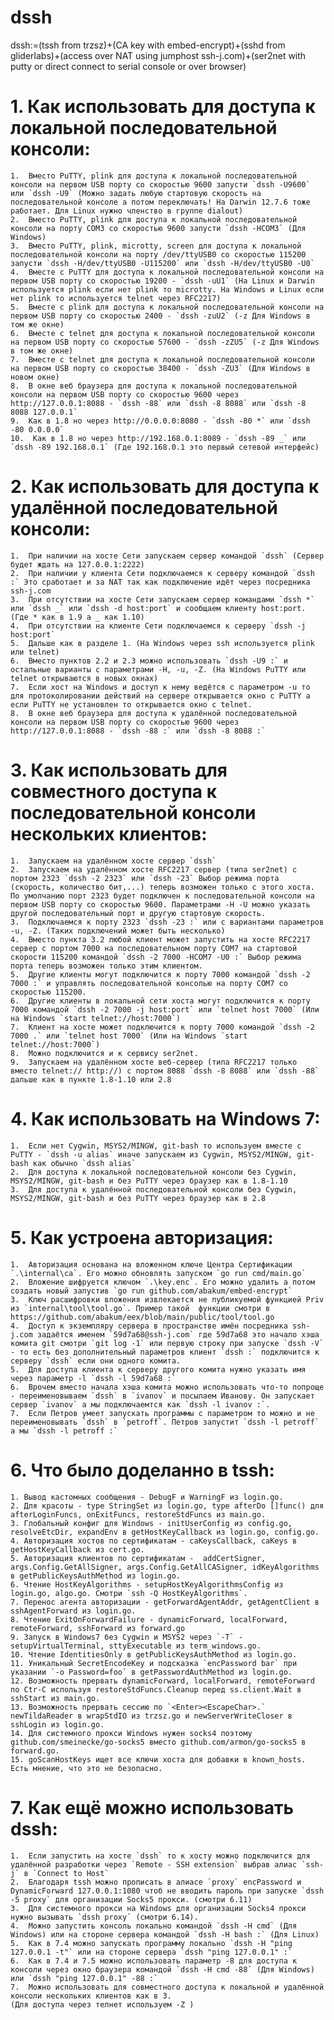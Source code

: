 # dssh

dssh:=(tssh from trzsz)+(CA key with embed-encrypt)+(sshd from gliderlabs)+(access over NAT using jumphost ssh-j.com)+(ser2net with putty or direct connect to serial console or over browser)

# 1.    Как использовать для доступа к локальной последовательной консоли:
    1.  Вместо PuTTY, plink для доступа к локальной последовательной консоли на первом USB порту со скоростью 9600 запусти `dssh -U9600` или `dssh -U9` (Можно задать любую стартовую скорость на последовательной консоле а потом переключать! На Darwin 12.7.6 тоже работает. Для Linux нужно членство в группе dialout)
    2.  Вместо PuTTY, plink для доступа к локальной последовательной консоли на порту COM3 со скоростью 9600 запусти `dssh -HCOM3` (Для Windows)
    3.  Вместо PuTTY, plink, microtty, screen для доступа к локальной последовательной консоли на порту /dev/ttyUSB0 со скоростью 115200 запусти `dssh -H/dev/ttyUSB0 -U115200` или `dssh -H/dev/ttyUSB0 -U0`
    4.  Вместе с PuTTY для доступа к локальной последовательной консоли на первом USB порту со скоростью 19200 - `dssh -uU1` (На Linux и Darwin используется plink если нет plink то microtty. На Windows и Linux если нет plink то используется telnet через RFC2217)
    5.  Вместе с plink для доступа к локальной последовательной консоли на первом USB порту со скоростью 2400 - `dssh -zuU2` (-z Для Windows в том же окне)
    6.  Вместе с telnet для доступа к локальной последовательной консоли на первом USB порту со скоростью 57600 - `dssh -zZU5` (-z Для Windows в том же окне)
    7.  Вместе с telnet для доступа к локальной последовательной консоли на первом USB порту со скоростью 38400 - `dssh -ZU3` (Для Windows в новом окне)
    8.  В окне веб браузера для доступа к локальной последовательной консоли на первом USB порту со скоростью 9600 через http://127.0.0.1:8088 - `dssh -88` или `dssh -8 8088` или `dssh -8 8088 127.0.0.1`
    9.  Как в 1.8 но через http://0.0.0.0:8080 - `dssh -80 *` или `dssh -80 0.0.0.0`
    10.  Как в 1.8 но через http://192.168.0.1:8089 - `dssh -89 _` или `dssh -89 192.168.0.1` (Где 192.168.0.1 это первый сетевой интерфейс)

# 2.    Как использовать для доступа к удалённой последовательной консоли:
    1.  При наличии на хосте Сети запускаем сервер командой `dssh` (Сервер будет ждать на 127.0.0.1:2222)
    2.  При наличии у клиента Сети подключаемся к серверу командой `dssh :` Это сработает и за NAT так как подключение идёт через посредника ssh-j.com
    3.  При отсутствии на хосте Сети запускаем сервер командами `dssh *` или `dssh _` или `dssh -d host:port` и сообщаем клиенту host:port. (Где * как в 1.9 а _ как 1.10)
    4.  При отсутствии на клиенте Сети подключаемся к серверу `dssh -j host:port`
    5.  Дальше как в разделе 1. (На Windows через ssh используется plink или telnet)
    6.  Вместо пунктов 2.2 и 2.3 можно использовать `dssh -U9 :` и остальные варианты c параметрами -H, -u, -Z. (На Windows PuTTY или telnet открываются в новых окнах)
    7.  Если хост на Windows и доступ к нему ведётся с параметром -u то для протоколировании действий на сервере открывается окно с PuTTY а если PuTTY не установлен то открывается окно с telnet.
    8.  В окне веб браузера для доступа к удалённой последовательной консоли на первом USB порту со скоростью 9600 через http://127.0.0.1:8088 - `dssh -88 :` или `dssh -8 8088 :` 

# 3.    Как использовать для совместного доступа к последовательной консоли нескольких клиентов:
    1.  Запускаем на удалённом хосте сервер `dssh`
    2.  Запускаем на удалённом хосте RFC2217 сервер (типа ser2net) с портом 2323 `dssh -2 2323` или `dssh -23` Выбор режима порта (скорость, количество бит,...) теперь возможен только с этого хоста. По умолчанию порт 2323 будет подключен к последовательной консоли на первом USB порту со скоростью 9600. Параметрами -H -U можно указать другой последовательный порт и другую стартовую скорость.
    3.  Подключаемся к порту 2323 `dssh -23 :` или с вариантами параметров -u, -Z. (Таких подключений может быть несколько)
    4.  Вместо пункта 3.2 любой клиент может запустить на хосте RFC2217 сервер с портом 7000 на последовательном порту COM7 на стартовой скорости 115200 командой `dssh -2 7000 -HCOM7 -U0 :` Выбор режима порта теперь возможен только этим клиентом.
    5.  Другие клиенты могут подключится к порту 7000 командой `dssh -2 7000 :` и управлять последовательной консолью на порту COM7 со скоростью 115200.
    6.  Другие клиенты в локальной сети хоста могут подключится к порту 7000 командой `dssh -2 7000 -j host:port` или `telnet host 7000` (Или на Windows `start telnet://host:7000`)
    7.  Клиент на хосте может подключится к порту 7000 командой `dssh -2 7000 .` или `telnet host 7000` (Или на Windows `start telnet://host:7000`)
    8.  Можно подключится и к сервису ser2net.
    9.  Запускаем на удалённом хосте веб-сервер (типа RFC2217 только вместо telnet:// http://) с портом 8088 `dssh -8 8088` или `dssh -88` дальше как в пункте 1.8-1.10 или 2.8

# 4.    Как использовать на Windows 7:
    1.  Если нет Cygwin, MSYS2/MINGW, git-bash то используем вместе с PuTTY - `dssh -u alias` иначе запускаем из Cygwin, MSYS2/MINGW, git-bash как обычно `dssh alias`
    2.  Для доступа к локальной последовательной консоли без Cygwin, MSYS2/MINGW, git-bash и без PuTTY через браузер как в 1.8-1.10
    3.  Для доступа к удалённой последовательной консоли без Cygwin, MSYS2/MINGW, git-bash и без PuTTY через браузер как в 2.8

# 5.    Как устроена авторизация:
    1.  Авторизация основана на вложенном ключе Центра Сертификации `.\internal\ca`. Его можно обновлять запуском `go run cmd/main.go`
    2.  Вложение шифруется ключом `.\key.enc`. Его можно удалить а потом создать новый запустив `go run github.com/abakum/embed-encrypt`
    3.  Ключ расшифровки вложения извлекается не публикуемой функцией Priv из `internal\tool\tool.go`. Пример такой  функции смотри в https://github.com/abakum/eex/blob/main/public/tool/tool.go
    4.  Доступ к экземпляру сервера в пространстве имён посредника ssh-j.com задаётся именем `59d7a68@ssh-j.com` где 59d7a68 это начало хэша комита git смотри `git log -1` или первую строку при запуске `dssh -V` - то есть без дополнительный параметров клиент `dssh :` подключится к серверу `dssh` если они одного комита.
    5.  Для доступа клиента к серверу другого комита нужно указать имя через параметр -l `dssh -l 59d7a68 :`
    6.  Врочем вместо начала хэша комита можно использовать что-то попроще - переименовываем `dssh` в `ivanov` и посылаем Иванову. Он запускает сервер `ivanov` а мы подключаемтся как `dssh -l ivanov :`.
    7.  Если Петров умеет запускать программы с параметром то можно и не переименовывать `dssh` в `petroff`. Петров запустит `dssh -l petroff` а мы `dssh -l petroff :`

# 6.    Что было доделанно в tssh:
    1. Вывод кастомных сообщения - DebugF и WarningF из login.go.
    2. Для красоты - type StringSet из login.go, type afterDo []func() для afterLoginFuncs, onExitFuncs, restoreStdFuncs из main.go.
    3. Глобальный конфиг для Windows - initUserConfig из config.go, resolveEtcDir, expandEnv в getHostKeyCallback из login.go, config.go.
    4. Авторизация хостов по сертификатам - caKeysCallback, caKeys в getHostKeyCallback из cert.go.
    5. Авторизация клиентов по сертификатам -  addCertSigner, args.Config.GetAllSigner, args.Config.GetAllCASigner, idKeyAlgorithms в getPublicKeysAuthMethod из login.go.
    6. Чтение HostKeyAlgorithms - setupHostKeyAlgorithmsConfig из login.go, algo.go. Смотри `ssh -Q HostKeyAlgorithms`.
    7. Перенос агента авторизации - getForwardAgentAddr, getAgentClient в sshAgentForward из login.go.
    8. Чтение ExitOnForwardFailure - dynamicForward, localForward, remoteForward, sshForward из forward.go 
    9. Запуск в Windows7 без Cygwin и MSYS2 через `-T` - setupVirtualTerminal, sttyExecutable из term_windows.go.
    10. Чтение IdentitiesOnly в getPublicKeysAuthMethod из login.go.
    11. Уникальный SecretEncodeKey и подсказка `encPassword bar` при указании `-o Password=foo` в getPasswordAuthMethod из login.go.
    12. Возможность прервать dynamicForward, localForward, remoteForward  по Ctr-C используя restoreStdFuncs.Cleanup перед ss.client.Wait в sshStart из main.go.
    13. Возможность прервать сессию по `<Enter><EscapeChar>.` newTildaReader в wrapStdIO из trzsz.go и newServerWriteCloser в sshLogin из login.go.
    14. Для системного прокси Windows нужен socks4 поэтому github.com/smeinecke/go-socks5 вместо github.com/armon/go-socks5 в forward.go.
    15. goScanHostKeys ищет все ключи хоста для добавки в known_hosts. Есть мнение, что это не безопасно.

# 7.    Как ещё можно использовать dssh:
    1.  Если запустить на хосте `dssh` то к хосту можно подключится для удалённой разработки через `Remote - SSH extension` выбрав алиас `ssh-j` в `Connect to Host`
    2.  Благодаря tssh можно прописать в алиасе `proxy` encPassword и DynamicForward 127.0.0.1:1080 чтоб не вводить пароль при запуске `dssh -5 proxy` для организации Socks5 прокси. (смотри 6.11)
    3.  Для системного прокси на Windows для организации Socks4 прокси нужно вызывать `dssh proxy` (смотри 6.14).
    4.  Можно запустить консоль локально командой `dssh -H cmd` (Для Windows) или на стороне сервера командой `dssh -H bash :` (Для Linux)
    5.  Как в 7.4 можно запускать программу локально `dssh -H "ping 127.0.0.1 -t"` или на стороне сервера `dssh "ping 127.0.0.1" :`
    6.  Как в 7.4 и 7.5 можно использовать параметр -8 для доступа к консоли через окно браузера командой `dssh -H cmd -88` (Для Windows) или `dssh "ping 127.0.0.1" -88 :`
    7.  Можно использовать для совместного доступа к локальной и удалённой консоли нескольких клиентов как в 3.
    (Для доступа через телнет используем -Z )